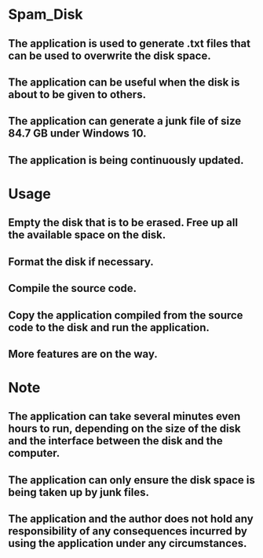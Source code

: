 # Spam_Disk

## The application is used to generate .txt files that can be used to overwrite the disk space.

## The application can be useful when the disk is about to be given to others.

## The application can generate a junk file of size 84.7 GB under Windows 10.

## The application is being continuously updated.

# Usage

## Empty the disk that is to be erased. Free up all the available space on the disk.

## Format the disk if necessary.

## Compile the source code.

## Copy the application compiled from the source code to the disk and run the application.

## More features are on the way.

# Note

## The application can take several minutes even hours to run, depending on the size of the disk and the interface between the disk and the computer.

## The application can only ensure the disk space is being taken up by junk files.

## The application and the author does not hold any responsibility of any consequences incurred by using the application under any circumstances.
